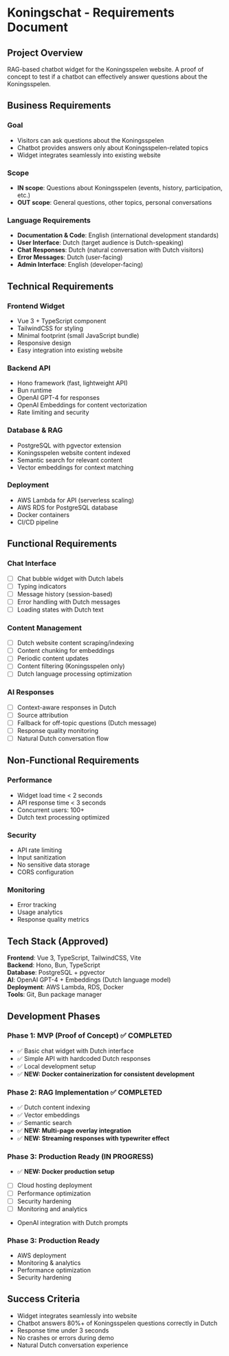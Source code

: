 # Koningschat - Requirements Document

## Project Overview
RAG-based chatbot widget for the Koningsspelen website. A proof of concept to test if a chatbot can effectively answer questions about the Koningsspelen.

## Business Requirements

### Goal
- Visitors can ask questions about the Koningsspelen
- Chatbot provides answers only about Koningsspelen-related topics
- Widget integrates seamlessly into existing website

### Scope
- **IN scope**: Questions about Koningsspelen (events, history, participation, etc.)
- **OUT scope**: General questions, other topics, personal conversations

### Language Requirements
- **Documentation & Code**: English (international development standards)
- **User Interface**: Dutch (target audience is Dutch-speaking)
- **Chat Responses**: Dutch (natural conversation with Dutch visitors)
- **Error Messages**: Dutch (user-facing)
- **Admin Interface**: English (developer-facing)

## Technical Requirements

### Frontend Widget
- Vue 3 + TypeScript component
- TailwindCSS for styling
- Minimal footprint (small JavaScript bundle)
- Responsive design
- Easy integration into existing website

### Backend API
- Hono framework (fast, lightweight API)
- Bun runtime
- OpenAI GPT-4 for responses
- OpenAI Embeddings for content vectorization
- Rate limiting and security

### Database & RAG
- PostgreSQL with pgvector extension
- Koningsspelen website content indexed
- Semantic search for relevant content
- Vector embeddings for context matching

### Deployment
- AWS Lambda for API (serverless scaling)
- AWS RDS for PostgreSQL database
- Docker containers
- CI/CD pipeline

## Functional Requirements

### Chat Interface
- [ ] Chat bubble widget with Dutch labels
- [ ] Typing indicators
- [ ] Message history (session-based)
- [ ] Error handling with Dutch messages
- [ ] Loading states with Dutch text

### Content Management
- [ ] Dutch website content scraping/indexing
- [ ] Content chunking for embeddings
- [ ] Periodic content updates
- [ ] Content filtering (Koningsspelen only)
- [ ] Dutch language processing optimization

### AI Responses
- [ ] Context-aware responses in Dutch
- [ ] Source attribution
- [ ] Fallback for off-topic questions (Dutch message)
- [ ] Response quality monitoring
- [ ] Natural Dutch conversation flow

## Non-Functional Requirements

### Performance
- Widget load time < 2 seconds
- API response time < 3 seconds
- Concurrent users: 100+
- Dutch text processing optimized

### Security
- API rate limiting
- Input sanitization
- No sensitive data storage
- CORS configuration

### Monitoring
- Error tracking
- Usage analytics
- Response quality metrics

## Tech Stack (Approved)

**Frontend**: Vue 3, TypeScript, TailwindCSS, Vite  
**Backend**: Hono, Bun, TypeScript  
**Database**: PostgreSQL + pgvector  
**AI**: OpenAI GPT-4 + Embeddings (Dutch language model)  
**Deployment**: AWS Lambda, RDS, Docker  
**Tools**: Git, Bun package manager  

## Development Phases

### Phase 1: MVP (Proof of Concept) ✅ COMPLETED
- ✅ Basic chat widget with Dutch interface
- ✅ Simple API with hardcoded Dutch responses
- ✅ Local development setup
- ✅ **NEW: Docker containerization for consistent development**

### Phase 2: RAG Implementation ✅ COMPLETED
- ✅ Dutch content indexing
- ✅ Vector embeddings
- ✅ Semantic search
- ✅ **NEW: Multi-page overlay integration**
- ✅ **NEW: Streaming responses with typewriter effect**

### Phase 3: Production Ready (IN PROGRESS)
- ✅ **NEW: Docker production setup**
- [ ] Cloud hosting deployment
- [ ] Performance optimization
- [ ] Security hardening
- [ ] Monitoring and analytics
- OpenAI integration with Dutch prompts

### Phase 3: Production Ready
- AWS deployment
- Monitoring & analytics
- Performance optimization
- Security hardening

## Success Criteria
- Widget integrates seamlessly into website
- Chatbot answers 80%+ of Koningsspelen questions correctly in Dutch
- Response time under 3 seconds
- No crashes or errors during demo
- Natural Dutch conversation experience
